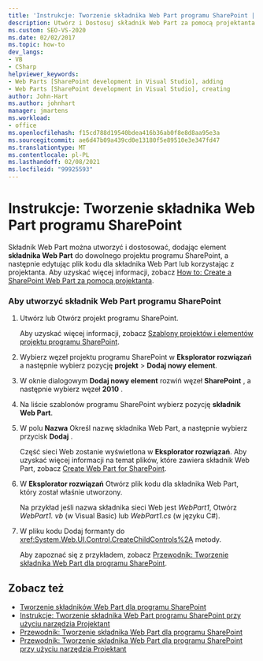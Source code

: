 ```yaml
---
title: 'Instrukcje: Tworzenie składnika Web Part programu SharePoint | Microsoft Docs'
description: Utwórz i Dostosuj składnik Web Part za pomocą projektanta lub dodając element składnika Web Part do dowolnego projektu programu SharePoint, a następnie edytując plik kodu dla składnika Web Part.
ms.custom: SEO-VS-2020
ms.date: 02/02/2017
ms.topic: how-to
dev_langs:
- VB
- CSharp
helpviewer_keywords:
- Web Parts [SharePoint development in Visual Studio], adding
- Web Parts [SharePoint development in Visual Studio], creating
author: John-Hart
ms.author: johnhart
manager: jmartens
ms.workload:
- office
ms.openlocfilehash: f15cd788d19540bdea416b36ab0f8e8d8aa95e3a
ms.sourcegitcommit: ae6d47b09a439cd0e13180f5e89510e3e347fd47
ms.translationtype: MT
ms.contentlocale: pl-PL
ms.lasthandoff: 02/08/2021
ms.locfileid: "99925593"
---
```

# <a name="how-to-create-a-sharepoint-web-part"></a>Instrukcje: Tworzenie składnika Web Part programu SharePoint
  Składnik Web Part można utworzyć i dostosować, dodając element **składnika Web Part** do dowolnego projektu programu SharePoint, a następnie edytując plik kodu dla składnika Web Part lub korzystając z projektanta. Aby uzyskać więcej informacji, zobacz [How to: Create a SharePoint Web Part za pomocą projektanta](../sharepoint/how-to-create-a-sharepoint-web-part-by-using-a-designer.md).

### <a name="to-create-a-sharepoint-web-part"></a>Aby utworzyć składnik Web Part programu SharePoint

1. Utwórz lub Otwórz projekt programu SharePoint.

     Aby uzyskać więcej informacji, zobacz [Szablony projektów i elementów projektu programu SharePoint](../sharepoint/sharepoint-project-and-project-item-templates.md).

2. Wybierz węzeł projektu programu SharePoint w **Eksplorator rozwiązań** a następnie wybierz pozycję **projekt**  >  **Dodaj nowy element**.

3. W oknie dialogowym **Dodaj nowy element** rozwiń węzeł **SharePoint** , a następnie wybierz węzeł **2010** .

4. Na liście szablonów programu SharePoint wybierz pozycję **składnik Web Part**.

5. W polu **Nazwa** Określ nazwę składnika Web Part, a następnie wybierz przycisk **Dodaj** .

     Część sieci Web zostanie wyświetlona w **Eksplorator rozwiązań**. Aby uzyskać więcej informacji na temat plików, które zawiera składnik Web Part, zobacz [Create Web Part for SharePoint](../sharepoint/creating-web-parts-for-sharepoint.md).

6. W **Eksplorator rozwiązań** Otwórz plik kodu dla składnika Web Part, który został właśnie utworzony.

     Na przykład jeśli nazwa składnika sieci Web jest *WebPart1*, Otwórz *WebPart1. vb* (w Visual Basic) lub *WebPart1.cs* (w języku C#).

7. W pliku kodu Dodaj formanty do <xref:System.Web.UI.Control.CreateChildControls%2A> metody.

     Aby zapoznać się z przykładem, zobacz [Przewodnik: Tworzenie składnika Web Part dla programu SharePoint](../sharepoint/walkthrough-creating-a-web-part-for-sharepoint.md).

## <a name="see-also"></a>Zobacz też
- [Tworzenie składników Web Part dla programu SharePoint](../sharepoint/creating-web-parts-for-sharepoint.md)
- [Instrukcje: Tworzenie składnika Web Part programu SharePoint przy użyciu narzędzia Projektant](../sharepoint/how-to-create-a-sharepoint-web-part-by-using-a-designer.md)
- [Przewodnik: Tworzenie składnika Web Part dla programu SharePoint](../sharepoint/walkthrough-creating-a-web-part-for-sharepoint.md)
- [Przewodnik: Tworzenie składnika Web Part dla programu SharePoint przy użyciu narzędzia Projektant](../sharepoint/walkthrough-creating-a-web-part-for-sharepoint-by-using-a-designer.md)
